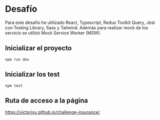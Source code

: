 # Desafío
Para este desafío he utilizado React, Typescript, Redux Toolkit Query, Jest con Testing Library, Sass y Tailwind. Además para realizar mock de los servicio se utilizó Mock Service Worker (MSW).

## Inicializar el proyecto

```
npm run dev
```

## Inicializar los test

```
npm test
```

## Ruta de acceso a la página
https://victorjsv.github.io/challenge-insurance/
